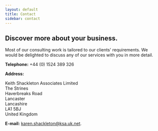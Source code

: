 ```yaml
---
layout: default
title: Contact
sidebar: contact
---
```


## Discover more about your business.

Most of our consulting work is tailored to our clients' requirements. We would
be delighted to discuss any of our services with you in more detail.

**Telephone:** +44 (0) 1524 389 326

**Address:**

Keith Shackleton Associates Limited  
The Strines  
Haverbreaks Road  
Lancaster  
Lancashire  
LA1 5BJ  
United Kingdom

**E-mail:** <a href="mailto:karen.shackleton@ksa.uk.net">karen.shackleton@ksa.uk.net</a>.
